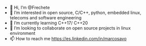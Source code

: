 - 👋 Hi, I’m @Frechete
- 👀 I’m interested in open source, C/C++, python, embedded linux, telecoms and software engineering
- 🌱 I’m currently learning C++17/ C++20
- 💞️ I’m looking to collaborate on open source projects in linux environment
- 📫 How to reach me https://es.linkedin.com/in/marcosavo

<!---
Frechete/Frechete is a ✨ special ✨ repository because its `README.md` (this file) appears on your GitHub profile.
You can click the Preview link to take a look at your changes.
--->
